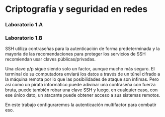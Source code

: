 # Criptografía y seguridad en redes 
### Laboratorio 1.A

### Laboratorio 1.B

SSH utiliza contraseñas para la autenticación de forma predeterminada y la mayoría de las
recomendaciones para proteger los servicios de SSH recomiendan usar claves
públicas/privadas. 

Una clave p/p sigue siendo solo un factor, aunque mucho más seguro. El terminal de su computadora enviará los datos a través de un túnel cifrado a
la máquina remota por lo que las posibilidades de ataque son ínfimas. Pero así como un pirata informático puede adivinar una contraseña con fuerza bruta, puede también robar una clave SSH y luego, en cualquier caso, con ese único dato, un atacante puede obtener
acceso a sus sistemas remotos. 

En este trabajo configuraremos la autenticación multifactor para combatir eso.











